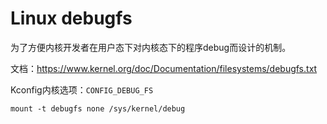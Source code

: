 # Linux debugfs

为了方便内核开发者在用户态下对内核态下的程序debug而设计的机制。



文档：https://www.kernel.org/doc/Documentation/filesystems/debugfs.txt

Kconfig内核选项：`CONFIG_DEBUG_FS`

```
mount -t debugfs none /sys/kernel/debug
```